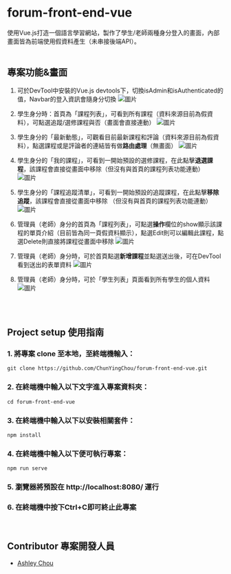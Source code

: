 # forum-front-end-vue
使用Vue.js打造一個語言學習網站，製作了學生/老師兩種身分登入的畫面，內部畫面皆為前端使用假資料產生（未串接後端API）。
<br />
<br />

## 專案功能&畫面

1. 可於DevTool中安裝的Vue.js devtools下，切換isAdmin和isAuthenticated的值，Navbar的登入資訊會隨身分切換
![圖片](https://upload.cc/i1/2023/06/26/YlbEpw.jpg)

2. 學生身分時：首頁為「課程列表」，可看到所有課程（資料來源目前為假資料），可點選追蹤/選修課程與否（畫面會直接連動）
![圖片](https://upload.cc/i1/2023/06/26/1SVmjn.jpg)

3. 學生身分的「最新動態」，可觀看目前最新課程和評論（資料來源目前為假資料），點選課程或是評論者的連結皆有做<strong>路由處理</strong>（無畫面）
![圖片](https://upload.cc/i1/2023/06/26/dvOABs.jpg)

4. 學生身分的「我的課程」，可看到一開始預設的選修課程，在此點擊<strong>退選課程</strong>，該課程會直接從畫面中移除（但沒有與首頁的課程列表功能連動）
![圖片](https://upload.cc/i1/2023/06/26/XRlyrZ.jpg)

5. 學生身分的「課程追蹤清單」，可看到一開始預設的追蹤課程，在此點擊<strong>移除追蹤</strong>，該課程會直接從畫面中移除 （但沒有與首頁的課程列表功能連動）
![圖片](https://upload.cc/i1/2023/06/26/SQ3iCT.jpg)

6. 管理員（老師）身分的首頁為「課程列表」，可點選<strong>操作</strong>欄位的show顯示該課程的單頁介紹（目前皆為同一頁假資料顯示），點選Edit則可以編輯此課程，點選Delete則直接將課程從畫面中移除
![圖片](https://upload.cc/i1/2023/06/26/BdvQ0f.jpg)

7. 管理員（老師）身分時，可於首頁點選<strong>新增課程</strong>並點選送出後，可在DevTool看到送出的表單資料
![圖片](https://upload.cc/i1/2023/06/26/E3MuqI.jpg)

8. 管理員（老師）身分時，可於「學生列表」頁面看到所有學生的個人資料
![圖片](https://upload.cc/i1/2023/06/26/HWjrkR.jpg)

<br />
<br />

## Project setup 使用指南

### 1. 將專案 clone 至本地，至終端機輸入：
```
git clone https://github.com/ChunYingChou/forum-front-end-vue.git
```
### 2. 在終端機中輸入以下文字進入專案資料夾：
```
cd forum-front-end-vue
```
### 3. 在終端機中輸入以下以安裝相關套件：
```
npm install
```
### 4. 在終端機中輸入以下便可執行專案：
```
npm run serve
```

### 5. 瀏覽器將預設在 http://localhost:8080/ 運行

### 6. 在終端機中按下Ctrl+C即可終止此專案

<br/>

## Contributor 專案開發人員
- [Ashley Chou](https://github.com/ChunYingChou)
